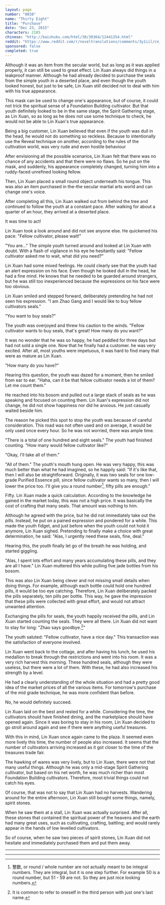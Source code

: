 ```yaml
---
layout: page
number: "0038"
name: "Thirty Eight"
title: "Purchase"
date: "Dec 23, 2015"
characters: 2185
chinese: "http://baishuku.com/html/30/30364/12441354.html"
reddit: "https://www.reddit.com/r/noveltranslations/comments/3y1iil/cn_tempered_immortal_chapter_0038/"
sponsored: false
completed: true
---
```


Although it was an item from the secular world, but as long as it was applied properly, it can still be used to great effect. Lin Xuan always did things in a leakproof manner. Although he had already decided to purchase the seals from the simple youth in a deserted place, and even though the youth looked honest, but just to be safe, Lin Xuan still decided not to deal with him with his true appearance.

This mask can be used to change one's appearance, but of course, it could not trick the spiritual sense of a Foundation Building cultivator. But that youth definitely looked to be in the same stage, the Spirit Gathering stage, as Lin Xuan, so as long as he does not use some technique to check, he would not be able to Lin Xuan's true appearance.

Being a big customer, Lin Xuan believed that even if the youth was dull in the head, he would not do something so reckless. Because to intentionally use the Reveal technique on another, according to the rules of the cultivation world, was very rude and even hostile behaviour

After envisioning all the possible scenarios, Lin Xuan felt that there was no chance of any accidents and that there were no flaws. So he put on the mask, and suddenly, his appearance completely changed, turning him into a ruddy-faced unrefined looking fellow.

Then, Lin Xuan placed a small round object underneath his tongue. This was also an item purchased in the-the secular martial arts world and can change one's voice.

After completing all this, Lin Xuan walked out from behind the tree and continued to follow the youth at a constant pace. After walking for about a quarter of an hour, they arrived at a deserted place.

It was time to act!

Lin Xuan took a look around and did not see anyone else. He quickened his pace: "Fellow cultivator, please wait!"

"You are..." The simple youth turned around and looked at Lin Xuan with doubt. With a flash of vigilance in his eye he hesitantly said: "Fellow cultivator asked me to wait, what did you need?"

Lin Xuan had some mixed feelings. He could clearly see that the youth had an alert expression on his face. Even though he looked dull in the head, he had a fine mind. He knows that he needed to be guarded around strangers, but he was still too inexperienced because the expressions on his face were too obvious.

Lin Xuan smiled and stepped forward, deliberately pretending he had not seen his expression. "I am Zhao Gang and I would like to buy fellow cultivators seals."

"You want to buy seals?"

The youth was overjoyed and threw his caution to the winds. "Fellow cultivator wants to buy seals, that's great! How many do you want?"

It was no wonder that he was so happy, he had peddled for three days but had not sold a single one. Now that he finally had a customer. he was very excited. After all, most youths were impetuous, it was hard to find many that were as mature as Lin Xuan.

"How many do you have?"

Hearing this question, the youth was dazed for a moment, then he smiled from ear to ear. "Haha, can it be that fellow cultivator needs a lot of them? Let me count them."

He reached into his bosom and pulled out a large stack of seals as he was speaking and focused on counting them. Lin Xuan's expression did not change, he did not show happiness nor did he anxious. He just casually waited beside him.

The reason he picked this spot to stop the youth was because of careful consideration. This road was not often used and on average, it would be only used once every hour. So he was not worried, there was ample time.

"There is a total of one hundred and eight seals." The youth had finished counting. "How many would fellow cultivator like?"

"Okay, I'll take all of them."

"All of them." The youth's mouth hung open. He was very happy, this was much better than what he had imagined, so he happily said: "If it's like that, then I will also be straightforward. Originally, it was two seals for one low-grade Purified Essence pill, since fellow cultivator wants so many, then I will lower the price too. I'll give you a round number[^1], fifty pills are enough."

Fifty. Lin Xuan made a quick calculation. According to the knowledge he gained in the market today, this was not a high price. It was basically the cost of crafting that many seals. That amount was nothing to him.

Although he agreed with the price, but he did not immediately take out the pills. Instead, he put on a pained expression and pondered for a while. This made the youth fidget, and just before when the youth could not hold it anymore, Lin Xuan sighed. Pretending to finally make a choice with great determination, he said: "Alas, I urgently need these seals, fine, deal."

Hearing this, the youth finally let go of the breath he was holding, and started giggling.

"Alas, I spent lots effort and many years accumulating these pills, and they are all I have." Lin Xuan muttered this while pulling five jade bottles from his bosom.

This was also Lin Xuan being clever and not missing small details when doing things. For example, although each bottle could hold one hundred pills, it would be too eye catching. Therefore, Lin Xuan deliberately packed the pills separately, ten pills per bottle. This way, he gave the impression that these pills were collected with great effort, and would not attract unwanted attention.

Exchanging the pills for seals, the youth happily received the pills, and Lin Xuan started counting the seals. They were all there. Lin Xuan did not want to stay for long: "Zhao says goodbye.[^2]"

The youth saluted: "Fellow cultivator, have a nice day." This transaction was the satisfaction of everyone involved.

Lin Xuan went back to the cottage, and after having his lunch, he used his medallion to break through the restrictions and went into his room. It was a very rich harvest this morning. These hundred seals, although they were useless, but there were a lot of them. With these, he had also increased his strength by a level.

He had a clearly understanding of the whole situation and had a pretty good idea of the market prices of all the various items. For tomorrow's purchase of the mid grade technique, he was more confident than before.

No, he would definitely succeed.

Lin Xuan laid on the best and rested for a while. Considering the time, the cultivators should have finished dining, and the marketplace should have opened again. Since it was boring to stay in his room, Lin Xuan decided to go stroll around again and see if there were anything useful treasures.

With this in mind, Lin Xuan once again came to the plaza. It seemed even more lively this time, the number of people also increased. It seems that the number of cultivators arriving increased as it got closer to the time of the treasures trade fair.

The hawking of wares was very lively, but to Lin Xuan, there were not that many useful things. Although he was only a mid-stage Spirit Gathering cultivator, but based on his net worth, he was much richer than most Foundation Building cultivators. Therefore, most trivial things could not catch his eyes.

Of course, that was not to say that Lin Xuan had no harvests. Wandering around for the entire afternoon, Lin Xuan still bought some things, namely, spirit stones.

When he saw them at a stall, Lin Xuan was actually surprised. After all, these stones that contained the spiritual power of the heavens and the earth had many great uses, such as cultivating, crafting, battling; and would rarely appear in the hands of low levelled cultivators.

So of course, when he saw two pieces of spirit stones, Lin Xuan did not hesitate and immediately purchased them and put them away.

- - -
- - -

[^1]: 整数, or round / whole number are not actually meant to be integral numbers. They are integral, but it is one step further. For example 50 is a round number, but 51 - 59 are not. So they are just nice looking numbers.

[^2]: It is common to refer to oneself in the third person with just one's last name.
